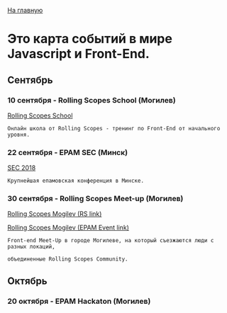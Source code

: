 <a href="https://github.com/js-machine/dashboard/blob/master/README.md">На главную</a>

# Это карта событий в мире Javascript и Front-End.


## Сентябрь


### 10 сентября - Rolling Scopes School (Могилев)

<a href="https://school.rollingscopes.com/">Rolling Scopes School</a>

```
Онлайн школа от Rolling Scopes - тренинг по Front-End от начального уровня.
```

### 22 сентября - EPAM SEC (Минск)

<a href="https://events.epam.com/events/sec-2018/">SEC 2018</a>

```
Крупнейшая епамовская конференция в Минске.
```

### 30 сентября - Rolling Scopes Meet-up (Могилев)

<a href="https://mogilev.rollingscopes.com/">Rolling Scopes Mogilev (RS link)</a>

<a href="https://events.epam.com/events/the-rolling-scopes-50-mogilev/">Rolling Scopes Mogilev (EPAM Event link)</a>

```
Front-end Meet-Up в городе Могилеве, на который съезжаются люди с разных локаций,

объединенные Rolling Scopes Community. 
```
## Октябрь

### 20 октября - EPAM Hackaton (Могилев)

